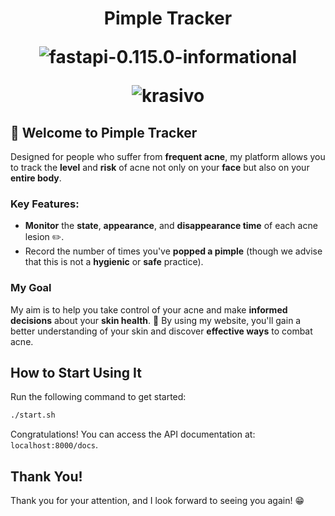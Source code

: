 <h1 align="center"> Pimple Tracker

![fastapi-0.115.0-informational](https://img.shields.io/badge/fastapi-0.115.0-informational)


![krasivo](https://otome.com.ua/image/catalog/blog1/0101/visipaniya.jpg)

## :wave: Welcome to  Pimple Tracker

Designed for people who suffer from **frequent acne**, my platform allows you to track the **level** and **risk** of acne not only on your **face** but also on your **entire body**.

### Key Features:
- **Monitor** the **state**, **appearance**, and **disappearance time** of each acne lesion :pencil2:.
- Record the number of times you've **popped a pimple** (though we advise that this is not a **hygienic** or **safe** practice).

### My Goal
My aim is to help you take control of your acne and make **informed decisions** about your **skin health**. :hospital: By using my website, you'll gain a better understanding of your skin and discover **effective ways** to combat acne.

## How to Start Using It
Run the following command to get started:

```bash
./start.sh
```

Congratulations! You can access the API documentation at: `localhost:8000/docs`.

## Thank You!
Thank you for your attention, and I look forward to seeing you again! :grin:
